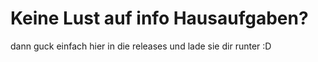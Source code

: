 # Keine Lust auf info Hausaufgaben?
dann guck einfach hier in die releases und lade sie dir runter :D

